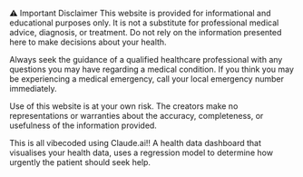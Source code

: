 ⚠️ Important Disclaimer
This website is provided for informational and educational purposes only. It is not a substitute for professional medical advice, diagnosis, or treatment. Do not rely on the information presented here to make decisions about your health.

Always seek the guidance of a qualified healthcare professional with any questions you may have regarding a medical condition. If you think you may be experiencing a medical emergency, call your local emergency number immediately.

Use of this website is at your own risk. The creators make no representations or warranties about the accuracy, completeness, or usefulness of the information provided.

This is all vibecoded using Claude.ai!!
A health data dashboard that visualises your health data, uses a regression model to determine how urgently the patient should seek help.
